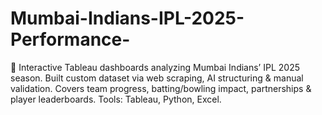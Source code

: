 # Mumbai-Indians-IPL-2025-Performance-
🏏 Interactive Tableau dashboards analyzing Mumbai Indians’ IPL 2025 season. Built custom dataset via web scraping, AI structuring &amp; manual validation. Covers team progress, batting/bowling impact, partnerships &amp; player leaderboards. Tools: Tableau, Python, Excel.
